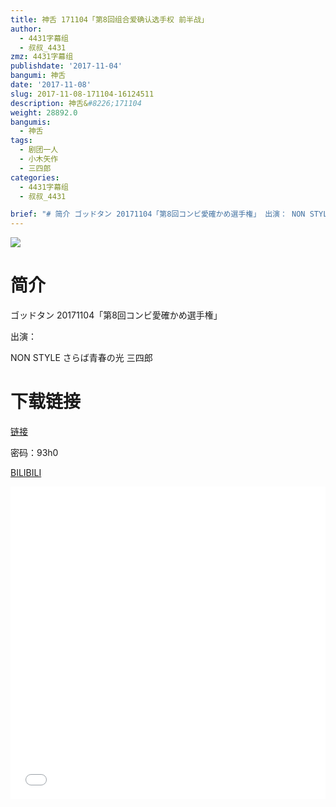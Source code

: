 ```yaml
---
title: 神舌 171104「第8回组合爱确认选手权 前半战」
author:
  - 4431字幕组
  - 叔叔_4431
zmz: 4431字幕组
publishdate: '2017-11-04'
bangumi: 神舌
date: '2017-11-08'
slug: 2017-11-08-171104-16124511
description: 神舌&#8226;171104
weight: 28892.0
bangumis:
  - 神舌
tags:
  - 剧团一人
  - 小木矢作
  - 三四郎
categories:
  - 4431字幕组
  - 叔叔_4431

brief: "# 简介 ゴッドタン 20171104「第8回コンビ愛確かめ選手権」 出演： NON STYLE さらば青春の光 三四郎 # 下载链接"
---
```

![](https://i.imgur.com/VMiEGHn.png)
# 简介  
ゴッドタン 20171104「第8回コンビ愛確かめ選手権」

出演：

NON STYLE  さらば青春の光  三四郎

# 下载链接
<a href="http://pan.baidu.com/s/1dEGEizv" target="_blank">链接</a>

密码：93h0


  [BILIBILI](https://www.bilibili.com/video/av16124511/)

  <iframe src="//www.bilibili.com/blackboard/player.html?aid=16124511" width="100%" height="500" frameborder="0" allowfullscreen="allowfullscreen"></iframe>

